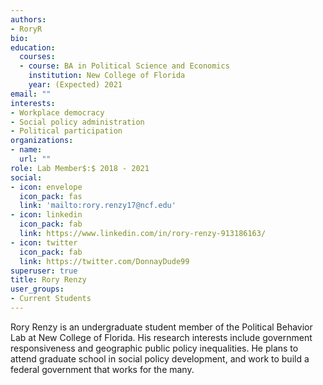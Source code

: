 ```yaml
---
authors:
- RoryR
bio: 
education:
  courses:
  - course: BA in Political Science and Economics
    institution: New College of Florida
    year: (Expected) 2021
email: ""
interests:
- Workplace democracy
- Social policy administration
- Political participation
organizations:
- name: 
  url: ""
role: Lab Member$:$ 2018 - 2021
social:
- icon: envelope
  icon_pack: fas
  link: 'mailto:rory.renzy17@ncf.edu'
- icon: linkedin
  icon_pack: fab
  link: https://www.linkedin.com/in/rory-renzy-913186163/
- icon: twitter
  icon_pack: fab
  link: https://twitter.com/DonnayDude99
superuser: true
title: Rory Renzy
user_groups:
- Current Students
---
```


Rory Renzy is an undergraduate student member of the Political Behavior Lab at New College of Florida. 
His research interests include government responsiveness and geographic public policy inequalities.
He plans to attend graduate school in social policy development, and work to build a federal government that works for the many.